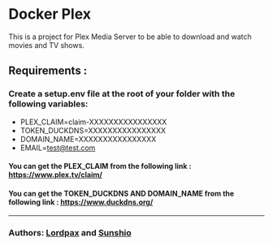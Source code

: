 # Docker Plex 

This is a project for Plex Media Server to be able to download and watch movies and TV shows.

## Requirements :


### Create a setup.env file at the root of your folder with the following variables:
 - PLEX_CLAIM=claim-XXXXXXXXXXXXXXXX
 - TOKEN_DUCKDNS=XXXXXXXXXXXXXXXX
 - DOMAIN_NAME=XXXXXXXXXXXXXXXX
 - EMAIL=test@test.com

#### You can get the PLEX_CLAIM from the following link : https://www.plex.tv/claim/
#### You can get the TOKEN_DUCKDNS AND DOMAIN_NAME from the following link : https://www.duckdns.org/


----

### Authors: [Lordpax](https://github.com/LordPax) and [Sunshio](https://github.com/Pietrucci-Blacher)
